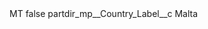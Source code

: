 <?xml version="1.0" encoding="UTF-8"?>
<CustomMetadata xmlns="http://soap.sforce.com/2006/04/metadata" xmlns:xsi="http://www.w3.org/2001/XMLSchema-instance" xmlns:xsd="http://www.w3.org/2001/XMLSchema">
    <label>MT</label>
    <protected>false</protected>
    <values>
        <field>partdir_mp__Country_Label__c</field>
        <value xsi:type="xsd:string">Malta</value>
    </values>
</CustomMetadata>
